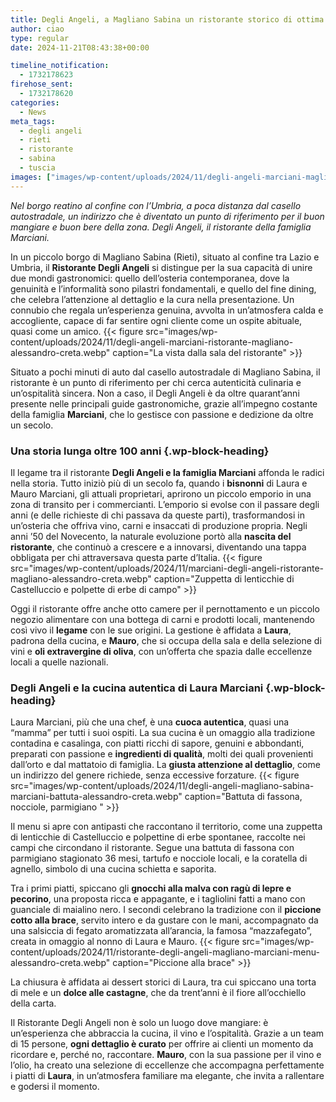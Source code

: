 ```yaml
---
title: Degli Angeli, a Magliano Sabina un ristorante storico di ottima cucina
author: ciao
type: regular
date: 2024-11-21T08:43:38+00:00

timeline_notification:
  - 1732178623
firehose_sent:
  - 1732178620
categories:
  - News
meta_tags:
  - degli angeli
  - rieti
  - ristorante
  - sabina
  - tuscia
images: ["images/wp-content/uploads/2024/11/degli-angeli-marciani-magliano-sabina-alessandro-creta.webp"]
---
```

_Nel borgo reatino al confine con l&#8217;Umbria, a poca distanza dal casello autostradale, un indirizzo che è diventato un punto di riferimento per il buon mangiare e buon bere della zona. Degli Angeli, il ristorante della famiglia Marciani._

In un piccolo borgo di Magliano Sabina (Rieti), situato al confine tra Lazio e Umbria, il&nbsp;**Ristorante Degli Angeli**&nbsp;si distingue per la sua capacità di unire due mondi gastronomici: quello dell&#8217;osteria contemporanea, dove la genuinità e l&#8217;informalità sono pilastri fondamentali, e quello del fine dining, che celebra l&#8217;attenzione al dettaglio e la cura nella presentazione. Un connubio che regala un’esperienza genuina, avvolta in un’atmosfera calda e accogliente, capace di far sentire ogni cliente come un ospite abituale, quasi come un amico.
{{< figure src="images/wp-content/uploads/2024/11/degli-angeli-marciani-ristorante-magliano-alessandro-creta.webp" caption="La vista dalla sala del ristorante" >}}
 

Situato a pochi minuti di auto dal casello autostradale di Magliano Sabina, il ristorante è un punto di riferimento per chi cerca autenticità culinaria e un’ospitalità sincera. Non a caso, il Degli Angeli è da oltre quarant’anni presente nelle principali guide gastronomiche, grazie all’impegno costante della famiglia&nbsp;**Marciani**, che lo gestisce con passione e dedizione da oltre un secolo.

### **Una storia lunga oltre 100 anni** {.wp-block-heading}

Il legame tra il ristorante **Degli Angeli e la famiglia Marciani** affonda le radici nella storia. Tutto iniziò più di un secolo fa, quando i **bisnonni** di Laura e Mauro Marciani, gli attuali proprietari, aprirono un piccolo emporio in una zona di transito per i commercianti. L’emporio si evolse con il passare degli anni (e delle richieste di chi passava da queste parti), trasformandosi in un’osteria che offriva vino, carni e insaccati di produzione propria. Negli anni ’50 del Novecento, la naturale evoluzione portò alla **nascita del ristorante**, che continuò a crescere e a innovarsi, diventando una tappa obbligata per chi attraversava questa parte d’Italia.
{{< figure src="images/wp-content/uploads/2024/11/marciani-degli-angeli-ristorante-magliano-alessandro-creta.webp" caption="Zuppetta di lenticchie di Castelluccio e polpette di erbe di campo" >}}
 

Oggi il ristorante offre anche otto camere per il pernottamento e un piccolo negozio alimentare con una bottega di carni e prodotti locali, mantenendo così vivo il **legame** con le sue origini. La gestione è affidata a **Laura**, padrona della cucina, e **Mauro**, che si occupa della sala e della selezione di vini e **oli extravergine di oliva**, con un’offerta che spazia dalle eccellenze locali a quelle nazionali.

### Degli Angeli e la cucina autentica di Laura Marciani {.wp-block-heading}

Laura Marciani, più che una chef, è una&nbsp;**cuoca autentica**, quasi una &#8220;mamma&#8221; per tutti i suoi ospiti. La sua cucina è un omaggio alla tradizione contadina e casalinga, con piatti ricchi di sapore, genuini e abbondanti, preparati con passione e **ingredienti di qualità**, molti dei quali provenienti dall’orto e dal mattatoio di famiglia. La **giusta attenzione al dettaglio**, come un indirizzo del genere richiede, senza eccessive forzature.
{{< figure src="images/wp-content/uploads/2024/11/degli-angeli-magliano-sabina-marciani-battuta-alessandro-creta.webp" caption="Battuta di fassona, nocciole, parmigiano " >}}
 

Il menu si apre con antipasti che raccontano il territorio, come una zuppetta di lenticchie di Castelluccio e polpettine di erbe spontanee, raccolte nei campi che circondano il ristorante. Segue una battuta di fassona con parmigiano stagionato 36 mesi, tartufo e nocciole locali, e la coratella di agnello, simbolo di una cucina schietta e saporita.

Tra i primi piatti, spiccano gli&nbsp;**gnocchi alla malva con ragù di lepre e pecorino**, una proposta ricca e appagante, e i tagliolini fatti a mano con guanciale di maialino nero. I secondi celebrano la tradizione con il **piccione cotto alla brace**, servito intero e da gustare con le mani, accompagnato da una salsiccia di fegato aromatizzata all’arancia, la famosa “mazzafegato”, creata in omaggio al nonno di Laura e Mauro.
{{< figure src="images/wp-content/uploads/2024/11/ristorante-degli-angeli-magliano-marciani-menu-alessandro-creta.webp" caption="Piccione alla brace" >}}
 

La chiusura è affidata ai dessert storici di Laura, tra cui spiccano una torta di mele e un **dolce alle castagne**, che da trent’anni è il fiore all’occhiello della carta.

Il Ristorante Degli Angeli non è solo un luogo dove mangiare: è un’esperienza che abbraccia la cucina, il vino e l’ospitalità. Grazie a un team di 15 persone, **ogni dettaglio è curato** per offrire ai clienti un momento da ricordare e, perché no, raccontare. **Mauro**, con la sua passione per il vino e l’olio, ha creato una selezione di eccellenze che accompagna perfettamente i piatti di **Laura**, in un’atmosfera familiare ma elegante, che invita a rallentare e godersi il momento.